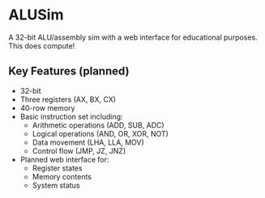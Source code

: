 # ALUSim

A 32-bit ALU/assembly sim with a web interface for educational purposes.
This does compute!

## Key Features (planned)

- 32-bit
- Three registers (AX, BX, CX)
- 40-row memory
- Basic instruction set including:
  - Arithmetic operations (ADD, SUB, ADC)
  - Logical operations (AND, OR, XOR, NOT)
  - Data movement (LHA, LLA, MOV)
  - Control flow (JMP, JZ, JNZ)
- Planned web interface for:
  - Register states
  - Memory contents
  - System status
